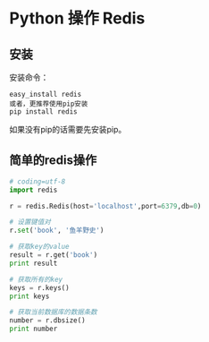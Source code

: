 # Python 操作 Redis
## 安装
安装命令：
```
easy_install redis
或者，更推荐使用pip安装
pip install redis
```
如果没有pip的话需要先安装pip。

## 简单的redis操作
```python
# coding=utf-8
import redis

r = redis.Redis(host='localhost',port=6379,db=0)

# 设置键值对
r.set('book', '鱼羊野史')

# 获取key的value
result = r.get('book')
print result

# 获取所有的key
keys = r.keys()
print keys

# 获取当前数据库的数据条数
number = r.dbsize()
print number

```